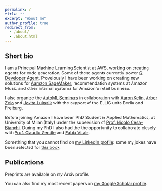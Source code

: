 ```yaml
---
permalink: /
title: ""
excerpt: "About me"
author_profile: true
redirect_from: 
  - /about/
  - /about.html
---
```




Short bio
---

I am a Principal Machine Learning Scientist at AWS, working on creating agents for code generation. Some of these agents currently power [Q Developer Agent](https://aws.amazon.com/blogs/devops/reinventing-the-amazon-q-developer-agent-for-software-development/). 
Proveiously I have been working on creating new solutions for [Aamzon SageMaker](https://aws.amazon.com/de/sagemaker/), recommendation systems at Amazon Music and other internal systems for Amazon's retail business.


I also organize the [AutoML Seminars](https://automl-seminars.github.io/) in collaboration with [Aaron Kelin](https://aaronkl.github.io/), [Arber Zela](https://ml.informatik.uni-freiburg.de/profile/zela/) and [Jovita Lukasik](https://www.uni-mannheim.de/dws/people/researchers/phd-students/jovita-lukasik/) with the support of the ELLIS units Berlin and Freiburg.


Before joining Amazon I have been PhD Student in Applied Mathematics, at University of Milan (Italy) under the supervision of [Prof. Nicol&ograve; Cesa-Bianchi](http://homes.di.unimi.it/~cesabian/). During my PhD I also had the the opportunity to collaborate closely with [Prof. Claudio Gentile](https://sites.google.com/view/cgentile) and [Fabio Vitale](http://researchers.lille.inria.fr/vitale/).


Something that you cannot find on [my LinkedIn profile](http://it.linkedin.com/in/giovannizappella): some my jokes have been selected for [this book](http://www.amazon.it/Spinoza-Un-libro-serissimo-Andreoli/dp/8874245823/).



Publications
---

Preprints are available on [my Arxiv profile](https://arxiv.org/search/cs?searchtype=author&query=Zappella%2C+G).

You can also find my most recent papers on [my Google Scholar profile](https://scholar.google.com/citations?hl=en&user=Gb8qRLsAAAAJ&view_op=list_works&sortby=pubdate).
